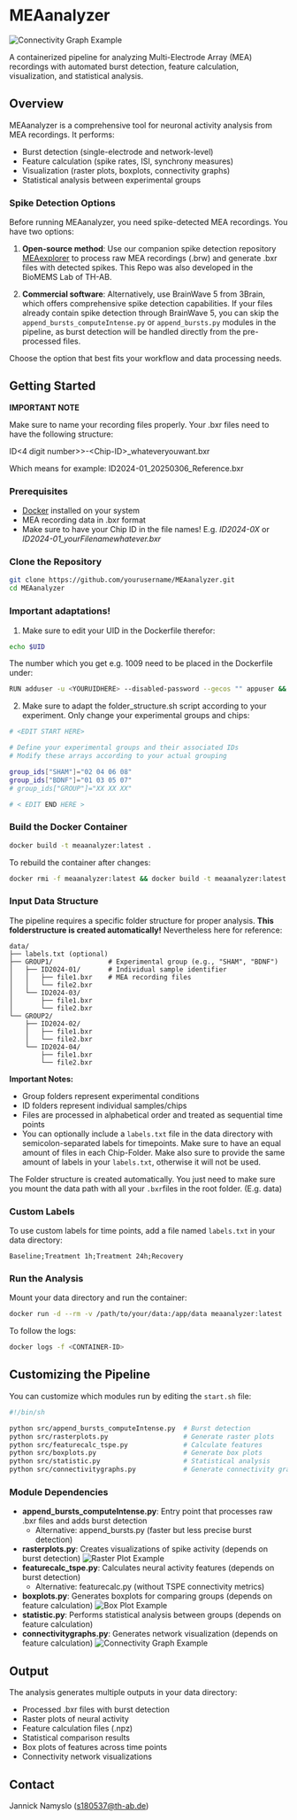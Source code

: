 # MEAanalyzer

![Connectivity Graph Example](sample_images/ConnGraph_ID2024-01_20240702_1.0M_L_after30min.png)

A containerized pipeline for analyzing Multi-Electrode Array (MEA) recordings with automated burst detection, feature calculation, visualization, and statistical analysis.

## Overview

MEAanalyzer is a comprehensive tool for neuronal activity analysis from MEA recordings. It performs:

- Burst detection (single-electrode and network-level)
- Feature calculation (spike rates, ISI, synchrony measures)
- Visualization (raster plots, boxplots, connectivity graphs)
- Statistical analysis between experimental groups

### Spike Detection Options

Before running MEAanalyzer, you need spike-detected MEA recordings. You have two options:

1. **Open-source method**: Use our companion spike detection repository [MEAexplorer](https://github.com/tivenide/MEAexplorer) to process raw MEA recordings (.brw) and generate .bxr files with detected spikes. This Repo was also developed in the BioMEMS Lab of TH-AB.

2. **Commercial software**: Alternatively, use BrainWave 5 from 3Brain, which offers comprehensive spike detection capabilities. If your files already contain spike detection through BrainWave 5, you can skip the `append_bursts_computeIntense.py` or `append_bursts.py` modules in the pipeline, as burst detection will be handled directly from the pre-processed files.

Choose the option that best fits your workflow and data processing needs.

## Getting Started

**IMPORTANT NOTE** 

Make sure to name your recording files properly. Your .bxr files need to have the following structure: 

ID<number><4 digit number>>-<<chip-ID>Chip-ID>_whateveryouwant.bxr

Which means for example: ID2024-01_20250306_Reference.bxr

### Prerequisites

- [Docker](https://docs.docker.com/get-docker/) installed on your system
- MEA recording data in .bxr format
- Make sure to have your Chip ID in the file names! E.g. *ID2024-0X* or *ID2024-01_yourFilenamewhatever.bxr*

### Clone the Repository

```bash
git clone https://github.com/yourusername/MEAanalyzer.git
cd MEAanalyzer
```

### Important adaptations!
1. Make sure to edit your UID in the Dockerfile therefor:
```bash
echo $UID
```
The number which you get e.g. 1009 need to be placed in the Dockerfile under:


```bash
RUN adduser -u <YOURUIDHERE> --disabled-password --gecos "" appuser && chown -R appuser /app`
```

2. Make sure to adapt the folder_structure.sh script according to your experiment. Only change your experimental groups and chips:

```bash
# <EDIT START HERE>

# Define your experimental groups and their associated IDs
# Modify these arrays according to your actual grouping

group_ids["SHAM"]="02 04 06 08"
group_ids["BDNF"]="01 03 05 07"
# group_ids["GROUP"]="XX XX XX"

# < EDIT END HERE >
```

### Build the Docker Container

```bash
docker build -t meaanalyzer:latest .
```

To rebuild the container after changes:

```bash
docker rmi -f meaanalyzer:latest && docker build -t meaanalyzer:latest .
```

### Input Data Structure

The pipeline requires a specific folder structure for proper analysis. **This folderstructure is created automatically!** Nevertheless here for reference:

```
data/
├── labels.txt (optional)
├── GROUP1/              # Experimental group (e.g., "SHAM", "BDNF")
│   ├── ID2024-01/       # Individual sample identifier
│   │   ├── file1.bxr    # MEA recording files
│   │   └── file2.bxr
│   └── ID2024-03/
│       ├── file1.bxr
│       └── file2.bxr
└── GROUP2/
    ├── ID2024-02/
    │   ├── file1.bxr
    │   └── file2.bxr
    └── ID2024-04/
        ├── file1.bxr
        └── file2.bxr
```

**Important Notes:**
- Group folders represent experimental conditions
- ID folders represent individual samples/chips
- Files are processed in alphabetical order and treated as sequential time points
- You can optionally include a `labels.txt` file in the data directory with semicolon-separated labels for timepoints. Make sure to have an equal amount of files in each Chip-Folder. Make also sure to provide the same amount of labels in your `labels.txt`, otherwise it will not be used.

The Folder structure is created automatically. You just need to make sure you mount the data path with all your `.bxr`files in the root folder. (E.g. data)

### Custom Labels

To use custom labels for time points, add a file named `labels.txt` in your data directory:

```
Baseline;Treatment 1h;Treatment 24h;Recovery
```

### Run the Analysis

Mount your data directory and run the container:

```bash
docker run -d --rm -v /path/to/your/data:/app/data meaanalyzer:latest
```

To follow the logs:

```bash
docker logs -f <CONTAINER-ID>
```

## Customizing the Pipeline

You can customize which modules run by editing the `start.sh` file:

```bash
#!/bin/sh

python src/append_bursts_computeIntense.py  # Burst detection
python src/rasterplots.py                   # Generate raster plots
python src/featurecalc_tspe.py              # Calculate features
python src/boxplots.py                      # Generate box plots
python src/statistic.py                     # Statistical analysis
python src/connectivitygraphs.py            # Generate connectivity graphs
```

### Module Dependencies

- **append_bursts_computeIntense.py**: Entry point that processes raw .bxr files and adds burst detection
  - Alternative: append_bursts.py (faster but less precise burst detection)
- **rasterplots.py**: Creates visualizations of spike activity (depends on burst detection)
  ![Raster Plot Example](sample_images/ID2024-01_1_20240702_control_separate_raster_plot.png)
- **featurecalc_tspe.py**: Calculates neural activity features (depends on burst detection)
  - Alternative: featurecalc.py (without TSPE connectivity metrics) 
- **boxplots.py**: Generates boxplots for comparing groups (depends on feature calculation)
  ![Box Plot Example](sample_images/Connectivity_Number_of_Connections_rel_stat_boxplot.png)
- **statistic.py**: Performs statistical analysis between groups (depends on feature calculation)
- **connectivitygraphs.py**: Generates network visualization (depends on feature calculation)
  ![Connectivity Graph Example](sample_images/ConnGraph_ID2024-01_20240917_77DAT_20241025_09.png)

## Output

The analysis generates multiple outputs in your data directory:

- Processed .bxr files with burst detection
- Raster plots of neural activity
- Feature calculation files (.npz)
- Statistical comparison results
- Box plots of features across time points
- Connectivity network visualizations

## Contact

Jannick Namyslo (s180537@th-ab.de)
